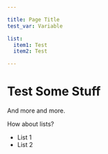 ```yaml
---

title: Page Title
test_var: Variable 

list:
  item1: Test
  item2: Test

---
```


# Test Some Stuff

And more and more.

How about lists?

* List 1
* List 2